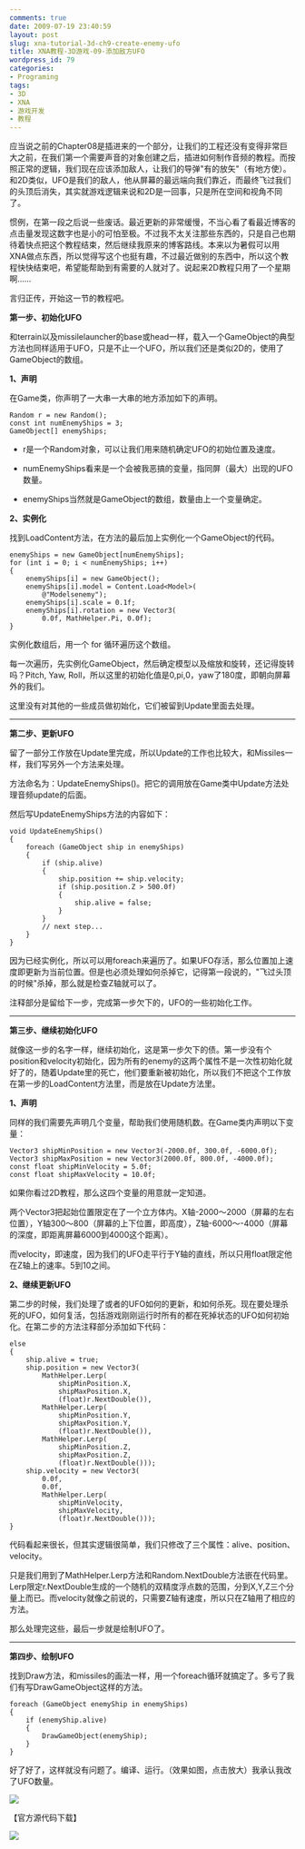 ```yaml
---
comments: true
date: 2009-07-19 23:40:59
layout: post
slug: xna-tutorial-3d-ch9-create-enemy-ufo
title: XNA教程-3D游戏-09-添加敌方UFO
wordpress_id: 79
categories:
- Programing
tags:
- 3D
- XNA
- 游戏开发
- 教程
---
```





应当说之前的Chapter08是插进来的一个部分，让我们的工程还没有变得非常巨大之前，在我们第一个需要声音的对象创建之后，插进如何制作音频的教程。而按照正常的逻辑，我们现在应该添加敌人，让我们的导弹"有的放矢"（有地方使）。和2D类似，UFO是我们的敌人，他从屏幕的最远端向我们靠近，而最终飞过我们的头顶后消失，其实就游戏逻辑来说和2D是一回事，只是所在空间和视角不同了。




惯例，在第一段之后说一些废话。最近更新的非常缓慢，不当心看了看最近博客的点击量发现这数字也是小的可怕至极。不过我不太关注那些东西的，只是自己也期待着快点把这个教程结束，然后继续我原来的博客路线。本来以为暑假可以用XNA做点东西，所以觉得写这个也挺有趣，不过最近做别的东西中，所以这个教程快快结束吧，希望能帮助到有需要的人就对了。说起来2D教程只用了一个星期啊……




言归正传，开始这一节的教程吧。




**第一步、初始化UFO**




和terrain以及missilelauncher的base或head一样，载入一个GameObject的典型方法也同样适用于UFO，只是不止一个UFO，所以我们还是类似2D的，使用了GameObject的数组。




**1、声明**




在Game类，你声明了一大串一大串的地方添加如下的声明。




    Random r = new Random();
    const int numEnemyShips = 3;
    GameObject[] enemyShips;






  * r是一个Random对象，可以让我们用来随机确定UFO的初始位置及速度。


  * numEnemyShips看来是一个会被我恶搞的变量，指同屏（最大）出现的UFO数量。


  * enemyShips当然就是GameObject的数组，数量由上一个变量确定。




**2、实例化**




找到LoadContent方法，在方法的最后加上实例化一个GameObject的代码。




    enemyShips = new GameObject[numEnemyShips];
    for (int i = 0; i < numEnemyShips; i++)
    {
        enemyShips[i] = new GameObject();
        enemyShips[i].model = Content.Load<Model>(
            @"Modelsenemy");
        enemyShips[i].scale = 0.1f;
        enemyShips[i].rotation = new Vector3(
            0.0f, MathHelper.Pi, 0.0f);
    }




实例化数组后，用一个 for 循环遍历这个数组。




每一次遍历，先实例化GameObject，然后确定模型以及缩放和旋转，还记得旋转吗？Pitch, Yaw, Roll，所以这里的初始化值是0,pi,0，yaw了180度，即朝向屏幕外的我们。




这里没有对其他的一些成员做初始化，它们被留到Update里面去处理。




* * *







**第二步、更新UFO**




留了一部分工作放在Update里完成，所以Update的工作也比较大，和Missiles一样，我们写另外一个方法来处理。




方法命名为：UpdateEnemyShips()。把它的调用放在Game类中Update方法处理音频update的后面。




然后写UpdateEnemyShips方法的内容如下：




    void UpdateEnemyShips()
    {
        foreach (GameObject ship in enemyShips)
        {
            if (ship.alive)
            {
                ship.position += ship.velocity;
                if (ship.position.Z > 500.0f)
                {
                    ship.alive = false;
                }
            }
            // next step...
        }
    }




因为已经实例化，所以可以用foreach来遍历了。如果UFO存活，那么位置加上速度即更新为当前位置。但是也必须处理如何杀掉它，记得第一段说的，"飞过头顶的时候"杀掉，那么就是检查Z轴就可以了。




注释部分是留给下一步，完成第一步欠下的，UFO的一些初始化工作。




* * *







**第三步、继续初始化UFO**




就像这一步的名字一样，继续初始化，这是第一步欠下的债。第一步没有个position和velocity初始化，因为所有的enemy的这两个属性不是一次性初始化就好了的，随着Update里的死亡，他们要重新被初始化，所以我们不把这个工作放在第一步的LoadContent方法里，而是放在Update方法里。




**1、声明**




同样的我们需要先声明几个变量，帮助我们使用随机数。在Game类内声明以下变量：




    Vector3 shipMinPosition = new Vector3(-2000.0f, 300.0f, -6000.0f);
    Vector3 shipMaxPosition = new Vector3(2000.0f, 800.0f, -4000.0f);
    const float shipMinVelocity = 5.0f;
    const float shipMaxVelocity = 10.0f;




如果你看过2D教程，那么这四个变量的用意就一定知道。




两个Vector3把起始位置限定在了一个立方体内。X轴-2000～2000（屏幕的左右位置），Y轴300～800（屏幕的上下位置，即高度），Z轴-6000～-4000（屏幕的深度，即距离屏幕6000到4000这个距离）。




而velocity，即速度，因为我们的UFO走平行于Y轴的直线，所以只用float限定他在Z轴上的速率。5到10之间。




**2、继续更新UFO**




第二步的时候，我们处理了或者的UFO如何的更新，和如何杀死。现在要处理杀死的UFO，如何复活，包括游戏刚刚运行时所有的都在死掉状态的UFO如何初始化。在第二步的方法注释部分添加如下代码：




    else
    {
        ship.alive = true;
        ship.position = new Vector3(
            MathHelper.Lerp(
                shipMinPosition.X,
                shipMaxPosition.X,
                (float)r.NextDouble()),
            MathHelper.Lerp(
                shipMinPosition.Y,
                shipMaxPosition.Y,
                (float)r.NextDouble()),
            MathHelper.Lerp(
                shipMinPosition.Z,
                shipMaxPosition.Z,
                (float)r.NextDouble()));
        ship.velocity = new Vector3(
            0.0f,
            0.0f,
            MathHelper.Lerp(
                shipMinVelocity,
                shipMaxVelocity,
                (float)r.NextDouble()));
    }




代码看起来很长，但其实逻辑很简单，我们只修改了三个属性：alive、position、velocity。




只是我们用到了MathHelper.Lerp方法和Random.NextDouble方法嵌在代码里。Lerp限定r.NextDouble生成的一个随机的双精度浮点数的范围，分到X,Y,Z三个分量上而已。而velocity就像之前说的，只需要Z轴有速度，所以只在Z轴用了相应的方法。




那么处理完这些，最后一步就是绘制UFO了。




* * *







**第四步、绘制UFO**




找到Draw方法，和missiles的画法一样，用一个foreach循环就搞定了。多亏了我们有写DrawGameObject这样的方法。




    foreach (GameObject enemyShip in enemyShips)
    {
        if (enemyShip.alive)
        {
            DrawGameObject(enemyShip);
        }
    }




好了好了，这样就没有问题了。编译、运行。（效果如图，点击放大）我承认我改了UFO数量。




[![](/images/uploads/zb/2009-07-19_Runtime.jpg)](/images/uploads/zb/2009-07-19_Runtime.jpg)




【官方源代码下载】




[![](/images/uploads/zb/2009-06-12_download_XNA.png)](http://creators.xna.com/downloads/?id=164)
